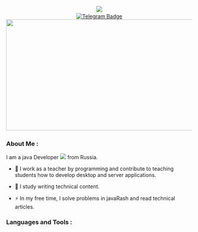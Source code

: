 <div id="header" align="center">
  <img src="https://media.giphy.com/media/M9gbBd9nbDrOTu1Mqx/giphy.gif" width="150"/>

  <div id="badges">
  <a href="https://t.me/aim_41tt41" target="_blank">
    <img src="https://img.shields.io/badge/Telegram-blue?style=for-the-badge&logo=telegram&logoColor=white" alt="Telegram Badge"/>
  </a>
</div>

</div>



<div align="center">
  <img src="https://media.giphy.com/media/dWesBcTLavkZuG35MI/giphy.gif" width="600" height="300"/>
</div>


### About Me :

I am a java Developer <img src="https://media.giphy.com/media/WUlplcMpOCEmTGBtBW/giphy.gif" width="30"> from Russia.
- :telescope: I work as a teacher by programming and contribute to teaching students how to develop desktop and server applications.

- :seedling: I study writing technical content.

- :zap: In my free time, I solve problems in javaRash and read technical articles.



### Languages and Tools :
<div>

  <body>
    <script>
        var length = 10;
        var width = 5;

        // Rest of the code
        document.write('<div>');
        document.write('<img src="https://github.com/devicons/devicon/blob/master/icons/java/java-original-wordmark.svg" title="Java" alt="Java" width="50" height="50"/>');
        document.write('<img src="https://github.com/devicons/devicon/blob/master/icons/html5/html5-original.svg" title="HTML5" alt="HTML" width="40" height="40"/>');
        document.write('<img src="https://github.com/devicons/devicon/blob/master/icons/git/git-original-wordmark.svg" title="Git" alt="Git" width="40" height="40"/>');
        document.write('<img src="https://github.com/devicons/devicon/blob/master/icons/spring/spring-original-wordmark.svg" title="Spring" alt="Spring" width="40" height="40"/>');
        document.write('</div>');
    </script>
</body>
</div>

